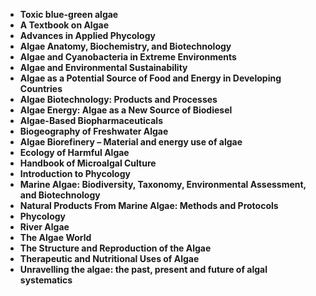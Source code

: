 <ul>
 <li><b><a target="_blank" href="https://github.com/manjunath5496/Phycology-Books/blob/master/hyc(1).pdf" style="text-decoration:none;">Toxic blue-green algae</a></b></li>
  
<li><b><a target="_blank" href="https://github.com/manjunath5496/Phycology-Books/blob/master/hyc(2).pdf" style="text-decoration:none;">A Textbook on Algae</a></b></li>  
  
<li><b><a target="_blank" href="https://github.com/manjunath5496/Phycology-Books/blob/master/hyc(3).pdf" style="text-decoration:none;">Advances in Applied Phycology</a></b></li>
                               
 <li><b><a target="_blank" href="https://github.com/manjunath5496/Phycology-Books/blob/master/hyc(4).pdf" style="text-decoration:none;">Algae Anatomy, Biochemistry, and Biotechnology</a></b></li> 
 
  <li><b><a target="_blank" href="https://github.com/manjunath5496/Phycology-Books/blob/master/hyc(5).pdf" style="text-decoration:none;">Algae and Cyanobacteria in Extreme Environments</a></b></li>   

 <li><b><a target="_blank" href="https://github.com/manjunath5496/Phycology-Books/blob/master/hyc(6).pdf" style="text-decoration:none;"> Algae and Environmental Sustainability </a></b></li>
                <li><b><a target="_blank" href="https://github.com/manjunath5496/Phycology-Books/blob/master/hyc(7).pdf" style="text-decoration:none;">Algae as a Potential Source of Food and Energy in Developing Countries</a></b></li>  
         <li><b><a target="_blank" href="https://github.com/manjunath5496/Phycology-Books/blob/master/hyc(8).pdf" style="text-decoration:none;">Algae Biotechnology: Products and Processes </a></b></li>                 
 <li><b><a target="_blank" href="https://github.com/manjunath5496/Phycology-Books/blob/master/hyc(9).pdf" style="text-decoration:none;">Algae Energy: Algae as a New Source of Biodiesel </a></b></li>                              

 <li><b><a target="_blank" href="https://github.com/manjunath5496/Phycology-Books/blob/master/hyc(10).pdf" style="text-decoration:none;"> Algae-Based Biopharmaceuticals</a></b></li>
                
 <li><b><a target="_blank" href="https://github.com/manjunath5496/Phycology-Books/blob/master/hyc(11).pdf" style="text-decoration:none;"> Biogeography of Freshwater Algae  </a></b></li>                              
<li><b><a target="_blank" href="https://github.com/manjunath5496/Phycology-Books/blob/master/hyc(12).pdf" style="text-decoration:none;">Algae Biorefinery – Material and energy use of algae</a></b></li>

  <li><b><a target="_blank" href="https://github.com/manjunath5496/Phycology-Books/blob/master/hyc(13).pdf" style="text-decoration:none;">Ecology of Harmful Algae</a></b></li>

  <li><b><a target="_blank" href="https://github.com/manjunath5496/Phycology-Books/blob/master/hyc(14).pdf" style="text-decoration:none;">Handbook of Microalgal Culture</a></b></li>
                <li><b><a target="_blank" href="https://github.com/manjunath5496/Phycology-Books/blob/master/hyc(15).pdf" style="text-decoration:none;">Introduction to Phycology</a></b></li>  
         <li><b><a target="_blank" href="https://github.com/manjunath5496/Phycology-Books/blob/master/hyc(16).rar" style="text-decoration:none;">Marine Algae: Biodiversity, Taxonomy, Environmental Assessment, and Biotechnology </a></b></li>                 
 <li><b><a target="_blank" href="https://github.com/manjunath5496/Phycology-Books/blob/master/hyc(17).pdf" style="text-decoration:none;"> Natural Products From Marine Algae: Methods and Protocols </a></b></li>                              

 <li><b><a target="_blank" href="https://github.com/manjunath5496/Phycology-Books/blob/master/hyc(18).pdf" style="text-decoration:none;"> Phycology</a></b></li>
                
 <li><b><a target="_blank" href="https://github.com/manjunath5496/Phycology-Books/blob/master/hyc(19).pdf" style="text-decoration:none;">  River Algae </a></b></li>  
 
 <li><b><a target="_blank" href="https://github.com/manjunath5496/Phycology-Books/blob/master/hyc(20).pdf" style="text-decoration:none;"> The Algae World</a></b></li>
                
 <li><b><a target="_blank" href="https://github.com/manjunath5496/Phycology-Books/blob/master/hyc(21).rar" style="text-decoration:none;"> The Structure and Reproduction of the Algae</a></b></li>  
 
  <li><b><a target="_blank" href="https://github.com/manjunath5496/Phycology-Books/blob/master/hyc(22).pdf" style="text-decoration:none;"> Therapeutic and Nutritional Uses of Algae</a></b></li>
                
 <li><b><a target="_blank" href="https://github.com/manjunath5496/Phycology-Books/blob/master/hyc(23).pdf" style="text-decoration:none;"> Unravelling the algae: the past, present and future of algal systematics </a></b></li>
 
 
 
 
 
 

</ul>
